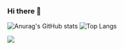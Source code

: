### Hi there 👋
![Anurag's GitHub stats](https://github-readme-stats.vercel.app/api?username=purgatory-b&show_icons=true&theme=tokyonight) ![Top Langs](https://github-readme-stats.vercel.app/api/top-langs/?username=purgatory-b&layout=compact&theme=vue-dark)


![](https://img.shields.io/badge/python-3.9-orange)
<!--START_SECTION:waka-->
<!--END_SECTION:waka-->
<!--
**purgatory-b/purgatory-b** is a ✨ _special_ ✨ repository because its `README.md` (this file) appears on your GitHub profile.

Here are some ideas to get you started:

- 🔭 I’m currently working on ...
- 🌱 I’m currently learning ...
- 👯 I’m looking to collaborate on ...
- 🤔 I’m looking for help with ...
- 💬 Ask me about ...
- 📫 How to reach me: ...
- 😄 Pronouns: ...
- ⚡ Fun fact: ...
-->
